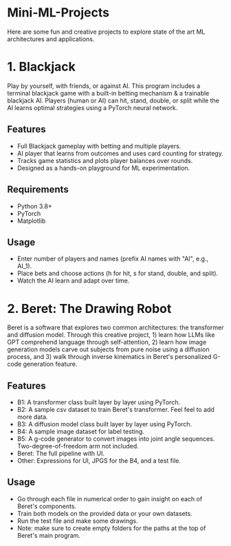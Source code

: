 # Mini-ML-Projects
Here are some fun and creative projects to explore state of the art ML architectures and applications.


# 1. Blackjack
Play by yourself, with friends, or against AI. This program includes a terminal blackjack game with a built-in betting mechanism & a trainable blackjack AI. Players (human or AI) can hit, stand, double, or split while the AI learns optimal strategies using a PyTorch neural network.

## Features
- Full Blackjack gameplay with betting and multiple players.
- AI player that learns from outcomes and uses card counting for strategy.
- Tracks game statistics and plots player balances over rounds.
- Designed as a hands-on playground for ML experimentation.

## Requirements
- Python 3.8+
- PyTorch
- Matplotlib

## Usage
- Enter number of players and names (prefix AI names with "AI", e.g., AI_1).
- Place bets and choose actions (h for hit, s for stand, double, and split).
- Watch the AI learn and adapt over time.




# 2. Beret: The Drawing Robot
Beret is a software that explores two common architectures: the transformer and diffusion model. Through this creative project, 1) learn how LLMs like GPT comprehend language through self-attention, 2) learn how image generation models carve out subjects from pure noise using a diffusion process, and 3) walk through inverse kinematics in Beret's personalized G-code generation feature.

## Features
- B1: A transformer class built layer by layer using PyTorch.
- B2: A sample csv dataset to train Beret's transformer. Feel feel to add more data.
- B3: A diffusion model class built layer by layer using PyTorch.
- B4: A sample image dataset for label testing.
- B5: A g-code generator to convert images into joint angle sequences. Two-degree-of-freedom arm not included.
- Beret: The full pipeline with UI.
- Other: Expressions for UI, JPGS for the B4, and a test file.

## Usage
- Go through each file in numerical order to gain insight on each of Beret's components.
- Train both models on the provided data or your own datasets.
- Run the test file and make some drawings.
- Note: make sure to create empty folders for the paths at the top of Beret's main program.
